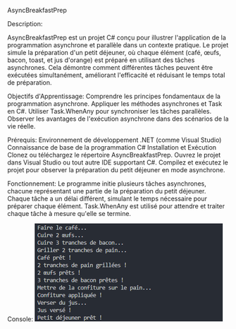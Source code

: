 AsyncBreakfastPrep

Description:

AsyncBreakfastPrep est un projet C# conçu pour illustrer l'application de la programmation asynchrone et parallèle dans un contexte pratique. Le projet simule la préparation d'un petit déjeuner, où chaque élément (café, œufs, bacon, toast, et jus d'orange) est préparé en utilisant des tâches asynchrones. Cela démontre comment différentes tâches peuvent être exécutées simultanément, améliorant l'efficacité et réduisant le temps total de préparation.

Objectifs d'Apprentissage:
Comprendre les principes fondamentaux de la programmation asynchrone.
Appliquer les méthodes asynchrones et Task en C#.
Utiliser Task.WhenAny pour synchroniser les tâches parallèles.
Observer les avantages de l'exécution asynchrone dans des scénarios de la vie réelle.

Prérequis:
Environnement de développement .NET (comme Visual Studio)
Connaissance de base de la programmation C#
Installation et Exécution
Clonez ou téléchargez le répertoire AsyncBreakfastPrep.
Ouvrez le projet dans Visual Studio ou tout autre IDE supportant C#.
Compilez et exécutez le projet pour observer la préparation du petit déjeuner en mode asynchrone.

Fonctionnement:
Le programme initie plusieurs tâches asynchrones, chacune représentant une partie de la préparation du petit déjeuner. Chaque tâche a un délai différent, simulant le temps nécessaire pour préparer chaque élément. Task.WhenAny est utilisé pour attendre et traiter chaque tâche à mesure qu'elle se termine.

Console:
![Alt text](image.png)